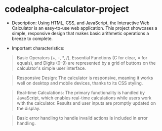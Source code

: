 # codealpha-calculator-project
* Description: Using HTML, CSS, and JavaScript, the Interactive Web Calculator is an easy-to-use web application. This project showcases a simple, responsive design that makes basic arithmetic operations a breeze to complete.

* Important characteristics:

> Basic Operators (+, -, *, /), Essential Functions (C for clear, = for equals), and Digits (0–9) are represented by a grid of buttons on the calculator's simple user interface.

> Responsive Design: The calculator is responsive, meaning it works well on desktop and mobile devices, thanks to its CSS styling.

> Real-time Calculations: The primary functionality is handled by JavaScript, which enables real-time calculations while users work with the calculator. Results and user inputs are promptly updated on the display.

> Basic error handling to handle invalid actions is included in error handling.
